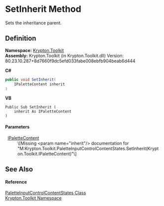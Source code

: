 # SetInherit Method


Sets the inheritance parent.



## Definition
**Namespace:** <a href="79d2eac2-21f4-54ff-7552-b20c33c30600.md">Krypton.Toolkit</a>  
**Assembly:** Krypton.Toolkit (in Krypton.Toolkit.dll) Version: 80.23.10.287+8d7660f9dc5efd033fabe008ebfb904beab6d444

**C#**
``` C#
public void SetInherit(
	IPaletteContent inherit
)
```
**VB**
``` VB
Public Sub SetInherit ( 
	inherit As IPaletteContent
)
```



#### Parameters
<dl><dt>  <a href="f2a5541d-c7c1-2c4b-162d-a4616ecccc95.md">IPaletteContent</a></dt><dd>\[Missing &lt;param name="inherit"/&gt; documentation for "M:Krypton.Toolkit.PaletteInputControlContentStates.SetInherit(Krypton.Toolkit.IPaletteContent)"\]</dd></dl>

## See Also


#### Reference
<a href="cab6d0b2-e376-4728-ac52-1ada59eed973.md">PaletteInputControlContentStates Class</a>  
<a href="79d2eac2-21f4-54ff-7552-b20c33c30600.md">Krypton.Toolkit Namespace</a>  
